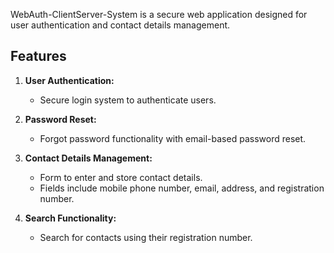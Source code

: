 WebAuth-ClientServer-System is a secure web application designed for user authentication and contact details management.

## Features

1. **User Authentication:**
   - Secure login system to authenticate users.

2. **Password Reset:**
   - Forgot password functionality with email-based password reset.

3. **Contact Details Management:**
   - Form to enter and store contact details.
   - Fields include mobile phone number, email, address, and registration number.

4. **Search Functionality:**
   - Search for contacts using their registration number.
